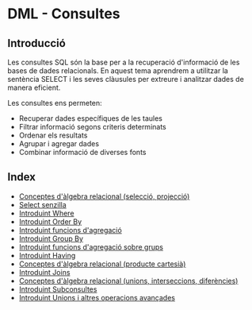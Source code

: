 # DML - Consultes

## Introducció

Les consultes SQL són la base per a la recuperació d'informació de les bases de dades relacionals. En aquest tema aprendrem a utilitzar la sentència SELECT i les seves clàusules per extreure i analitzar dades de manera eficient.

Les consultes ens permeten:
- Recuperar dades específiques de les taules
- Filtrar informació segons criteris determinats
- Ordenar els resultats
- Agrupar i agregar dades
- Combinar informació de diverses fonts

## Index

* [Conceptes d'àlgebra relacional (selecció, projecció)](./01_algebra.md)
* [Select senzilla](./02_intro_select.md)
* [Introduint Where](./03_where.md)
* [Introduint Order By](./04_order_by.md)
* [Introduint funcions d'agregació](./05_funcions_agregacio.md)
* [Introduint Group By](./06_group_by.md)
* [Introduint funcions d'agregació sobre grups](./07_agregacio_grups.md)
* [Introduint Having](./08_having.md)
* [Conceptes d'àlgebra relacional (producte cartesià)](./09_algebra_II.md)
* [Introduint Joins](./10_joins.md)
* [Conceptes d'àlgebra relacional (unions, interseccions, diferències)](./11_algebra_III.md)
* [Introduint Subconsultes](./12_subconsultes.md)
* [Introduint Unions i altres operacions avançades](./13_unions.md)